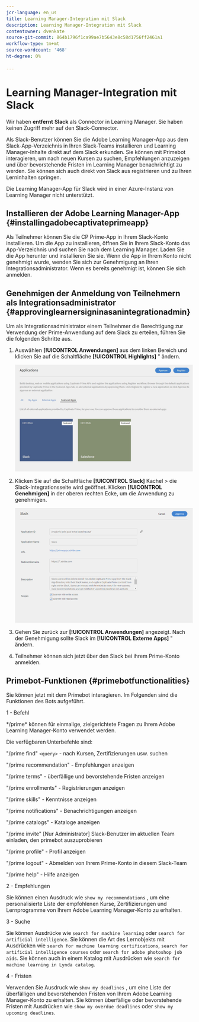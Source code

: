 ```yaml
---
jcr-language: en_us
title: Learning Manager-Integration mit Slack
description: Learning Manager-Integration mit Slack
contentowner: dvenkate
source-git-commit: 864b1796f1ca99ae7b5643e8c58d1756ff2461a1
workflow-type: tm+mt
source-wordcount: '468'
ht-degree: 0%

---
```




# Learning Manager-Integration mit Slack

Wir haben **entfernt** **Slack** als Connector in Learning Manager. Sie haben keinen Zugriff mehr auf den Slack-Connector.

Als Slack-Benutzer können Sie die Adobe Learning Manager-App aus dem Slack-App-Verzeichnis in Ihren Slack-Teams installieren und Learning Manager-Inhalte direkt auf dem Slack erkunden. Sie können mit Primebot interagieren, um nach neuen Kursen zu suchen, Empfehlungen anzuzeigen und über bevorstehende Fristen im Learning Manager benachrichtigt zu werden. Sie können sich auch direkt von Slack aus registrieren und zu Ihren Lerninhalten springen.

Die Learning Manager-App für Slack wird in einer Azure-Instanz von Learning Manager nicht unterstützt.

## Installieren der Adobe Learning Manager-App {#installingadobecaptivateprimeapp}

Als Teilnehmer können Sie die CP Prime-App in Ihrem Slack-Konto installieren. Um die App zu installieren, öffnen Sie in Ihrem Slack-Konto das App-Verzeichnis und suchen Sie nach dem Learning Manager. Laden Sie die App herunter und installieren Sie sie. Wenn die App in Ihrem Konto nicht genehmigt wurde, wenden Sie sich zur Genehmigung an Ihren Integrationsadministrator. Wenn es bereits genehmigt ist, können Sie sich anmelden.

## Genehmigen der Anmeldung von Teilnehmern als Integrationsadministrator {#approvinglearnersigninasanintegrationadmin}

Um als Integrationsadministrator einem Teilnehmer die Berechtigung zur Verwendung der Prime-Anwendung auf dem Slack zu erteilen, führen Sie die folgenden Schritte aus.

1. Auswählen **[!UICONTROL Anwendungen]** aus dem linken Bereich und klicken Sie auf die Schaltfläche **[!UICONTROL Highlights]** &quot; ändern.

   ![](assets/featuredapps.jpg)

1. Klicken Sie auf die Schaltfläche **[!UICONTROL Slack]** Kachel > die Slack-Integrationsseite wird geöffnet. Klicken **[!UICONTROL Genehmigen]** in der oberen rechten Ecke, um die Anwendung zu genehmigen.

   ![](assets/approval.png)

1. Gehen Sie zurück zur **[!UICONTROL Anwendungen]** angezeigt. Nach der Genehmigung sollte Slack im **[!UICONTROL Externe Apps]** &quot; ändern.
1. Teilnehmer können sich jetzt über den Slack bei ihrem Prime-Konto anmelden.

## Primebot-Funktionen {#primebotfunctionalities}

Sie können jetzt mit dem Primebot interagieren. Im Folgenden sind die Funktionen des Bots aufgeführt.

1 - Befehl

&#42;/prime&#42; können für einmalige, zielgerichtete Fragen zu Ihrem Adobe Learning Manager-Konto verwendet werden.

Die verfügbaren Unterbefehle sind:

&quot;/prime find&quot; `<query>` - nach Kursen, Zertifizierungen usw. suchen

&quot;/prime recommendation&quot; - Empfehlungen anzeigen

&quot;/prime terms&quot; - überfällige und bevorstehende Fristen anzeigen

&quot;/prime enrollments&quot; - Registrierungen anzeigen

&quot;/prime skills&quot; - Kenntnisse anzeigen

&quot;/prime notifications&quot; - Benachrichtigungen anzeigen

&quot;/prime catalogs&quot; - Kataloge anzeigen

&quot;/prime invite&quot; [Nur Administrator] Slack-Benutzer im aktuellen Team einladen, den primebot auszuprobieren

&quot;/prime profile&quot; - Profil anzeigen

&quot;/prime logout&quot; - Abmelden von Ihrem Prime-Konto in diesem Slack-Team

&quot;/prime help&quot; - Hilfe anzeigen

2 - Empfehlungen

Sie können einen Ausdruck wie `show my recommendations` , um eine personalisierte Liste der empfohlenen Kurse, Zertifizierungen und Lernprogramme von Ihrem Adobe Learning Manager-Konto zu erhalten.

3 - Suche

Sie können Ausdrücke wie `search for machine learning` oder `search for artificial intelligence`. Sie können die Art des Lernobjekts mit Ausdrücken wie `search for machine learning certifications`, `search for artificial intelligence courses` oder `search for adobe photoshop job aids`. Sie können auch in einem Katalog mit Ausdrücken wie `search for machine learning in Lynda catalog`.

4 - Fristen

Verwenden Sie Ausdruck wie `show my deadlines` , um eine Liste der überfälligen und bevorstehenden Fristen von Ihrem Adobe Learning Manager-Konto zu erhalten. Sie können überfällige oder bevorstehende Fristen mit Ausdrücken wie `show my overdue deadlines` oder `show my upcoming deadlines`.
